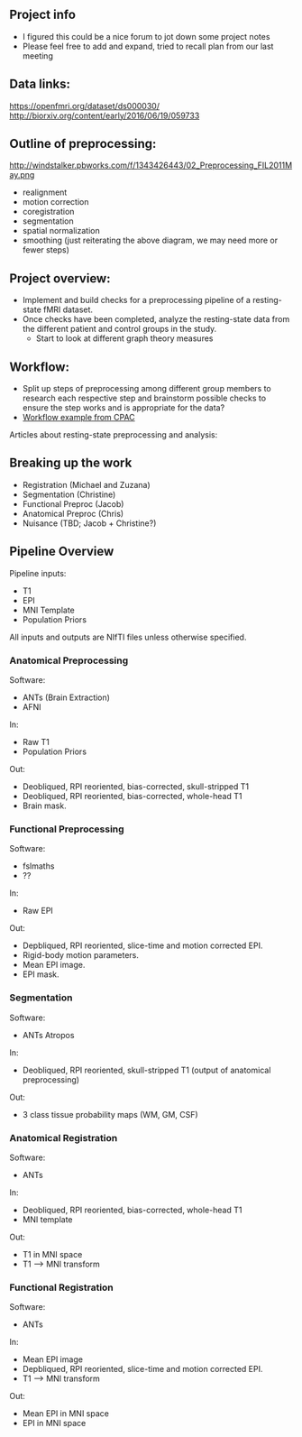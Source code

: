 ## Project info

- I figured this could be a nice forum to jot down some project notes
- Please feel free to add and expand, tried to recall plan from our last meeting

## Data links:
https://openfmri.org/dataset/ds000030/
http://biorxiv.org/content/early/2016/06/19/059733

## Outline of preprocessing:
http://windstalker.pbworks.com/f/1343426443/02_Preprocessing_FIL2011May.png
- realignment
- motion correction
- coregistration
- segmentation
- spatial normalization
- smoothing
(just reiterating the above diagram, we may need more or fewer steps)

## Project overview:
- Implement and build checks for a preprocessing pipeline of a resting-state fMRI
dataset.
- Once checks have been completed, analyze the resting-state data from the different
patient and control groups in the study.
  - Start to look at different graph theory measures

## Workflow:
- Split up steps of preprocessing among different group members to research each
respective step and brainstorm possible checks to ensure the step works and
is appropriate for the data?
- [Workflow example from CPAC](http://fcp-indi.github.io/docs/user/running.html)

Articles about resting-state preprocessing and analysis:

## Breaking up the work
- Registration (Michael and Zuzana)
- Segmentation (Christine)
- Functional Preproc (Jacob)
- Anatomical Preproc (Chris)
- Nuisance (TBD; Jacob + Christine?)

## Pipeline Overview

Pipeline inputs:
- T1
- EPI
- MNI Template
- Population Priors

All inputs and outputs are NIfTI files unless otherwise specified.

### Anatomical Preprocessing

Software:
- ANTs (Brain Extraction)
- AFNI

In:
- Raw T1
- Population Priors

Out: 
- Deobliqued, RPI reoriented, bias-corrected, skull-stripped T1
- Deobliqued, RPI reoriented, bias-corrected, whole-head T1
- Brain mask.

### Functional Preprocessing

Software:
- fslmaths
- ??

In: 
- Raw EPI

Out:
- Depbliqued, RPI reoriented, slice-time and motion corrected EPI.
- Rigid-body motion parameters.
- Mean EPI image.
- EPI mask.

### Segmentation

Software:
- ANTs Atropos

In:
- Deobliqued, RPI reoriented, skull-stripped T1 (output of anatomical preprocessing)

Out:
- 3 class tissue probability maps (WM, GM, CSF)

### Anatomical Registration

Software:
- ANTs

In:
- Deobliqued, RPI reoriented, bias-corrected, whole-head T1
- MNI template

Out:
- T1 in MNI space
- T1 --> MNI transform

### Functional Registration

Software:
- ANTs

In: 
- Mean EPI image
- Depbliqued, RPI reoriented, slice-time and motion corrected EPI.
- T1 --> MNI transform

Out:
- Mean EPI in MNI space
- EPI in MNI space
